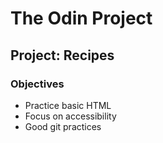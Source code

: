 # The Odin Project
## Project: Recipes
### Objectives
- Practice basic HTML
- Focus on accessibility
- Good git practices